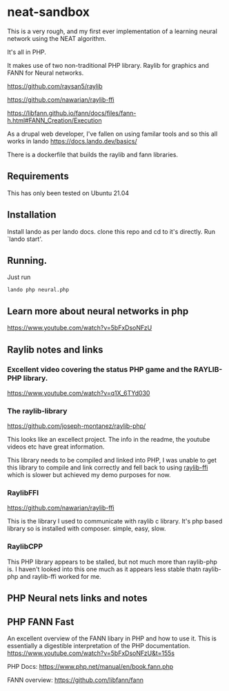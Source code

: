 # neat-sandbox

This is a very rough, and my first ever implementation of a learning neural network using the NEAT algorithm.

It's all in PHP.

It makes use of two non-traditional PHP library. Raylib for graphics and FANN for Neural networks.

https://github.com/raysan5/raylib

https://github.com/nawarian/raylib-ffi

https://libfann.github.io/fann/docs/files/fann-h.html#FANN_Creation/Execution

As a drupal web developer, I've fallen on using familar tools and so this all works in lando https://docs.lando.dev/basics/

There is a dockerfile that builds the raylib and fann libraries.

## Requirements

This has only been tested on Ubuntu 21.04 

## Installation

Install lando as per lando docs.
clone this repo and cd to it's directly.
Run `lando start'.


## Running.

Just run

```
lando php neural.php
```

## Learn more about neural networks in php
https://www.youtube.com/watch?v=5bFxDsoNFzU


## Raylib notes and links

### Excellent video covering the status PHP game and the RAYLIB-PHP library.
https://www.youtube.com/watch?v=q1X_6TYd030

### The raylib-library
https://github.com/joseph-montanez/raylib-php/

This looks like an excellect project. The info in the readme, the youtube videos etc have great information.

This library needs to be compiled and linked into PHP, I was unable to get this library to compile and link correctly and fell back to using [raylib-ffi](https://github.com/nawarian/raylib-ffi) which is slower but achieved my demo purposes for now.


### RaylibFFI
https://github.com/nawarian/raylib-ffi

This is the library I used to communicate with raylib c library. It's php based library so is installed with composer.
simple, easy, slow.

### RaylibCPP
This PHP library appears to be stalled, but not much more than raylib-php is. I haven't looked into this one much as it appears less stable thatn raylib-php and raylib-ffi worked for me.

## PHP Neural nets links and notes

## PHP FANN Fast 

An excellent overview of the FANN libary in PHP and how to use it. This is essentially a digestible interpretation of the PHP documentation.
https://www.youtube.com/watch?v=5bFxDsoNFzU&t=155s


PHP Docs:
https://www.php.net/manual/en/book.fann.php

FANN overview:
https://github.com/libfann/fann
